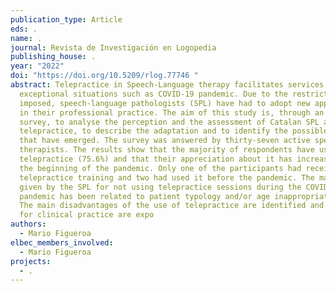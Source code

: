 ```yaml
---
publication_type: Article
eds: .
name: .
journal: Revista de Investigación en Logopedia
publishing_house: .
year: "2022"
doi: "https://doi.org/10.5209/rlog.77746 "
abstract: Telepractice in Speech-Language therapy facilitates services in
  exceptional situations such as COVID-19 pandemic. Due to the restrictions
  imposed, speech-language pathologists (SPL) have had to adopt new approaches
  in their professional practice. The aim of this study is, through an online
  survey, to analyse the perception and the assessment of Catalan SPL about
  telepractice, to describe the adaptation and to identify the possible problems
  that have emerged. The survey was answered by thirty-seven active speech
  therapists. The results show that the majority of respondents have used
  telepractice (75.6%) and that their appreciation about it has increased since
  the beginning of the pandemic. Only one of the participants had received
  telepractice training and two had used it before the pandemic. The main reason
  given by the SPL for not using telepractice sessions during the COVID-19
  pandemic has been related to patient typology and/or age inappropriateness.
  The main disadvantages of the use of telepractice are identified and proposals
  for clinical practice are expo
authors:
  - Mario Figueroa
elbec_members_involved:
  - Mario Figueroa
projects:
  - .
---
```

